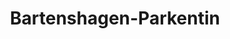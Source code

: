 ---
title: Bartenshagen-Parkentin
url: /bartenshagen-parkentin/
latitude: 54.104
longitude: 11.951
---